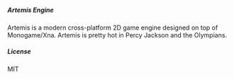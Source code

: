 ##### Artemis Engine

Artemis is a modern cross-platform 2D game engine designed on top of Monogame/Xna.
Artemis is pretty hot in Percy Jackson and the Olympians.

##### License

MIT
